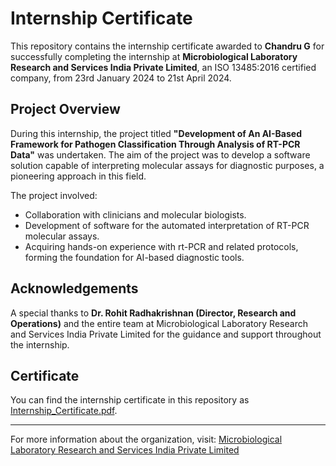 # Internship Certificate

This repository contains the internship certificate awarded to **Chandru G** for successfully completing the internship at **Microbiological Laboratory Research and Services India Private Limited**, an ISO 13485:2016 certified company, from 23rd January 2024 to 21st April 2024.

## Project Overview

During this internship, the project titled **"Development of An AI-Based Framework for Pathogen Classification Through Analysis of RT-PCR Data"** was undertaken. The aim of the project was to develop a software solution capable of interpreting molecular assays for diagnostic purposes, a pioneering approach in this field.

The project involved:
- Collaboration with clinicians and molecular biologists.
- Development of software for the automated interpretation of RT-PCR molecular assays.
- Acquiring hands-on experience with rt-PCR and related protocols, forming the foundation for AI-based diagnostic tools.

## Acknowledgements

A special thanks to **Dr. Rohit Radhakrishnan (Director, Research and Operations)** and the entire team at Microbiological Laboratory Research and Services India Private Limited for the guidance and support throughout the internship.

## Certificate

You can find the internship certificate in this repository as [Internship_Certificate.pdf](./Internship%20Certificate.pdf).

---
For more information about the organization, visit: [Microbiological Laboratory Research and Services India Private Limited](http://www.microserv.in/)

